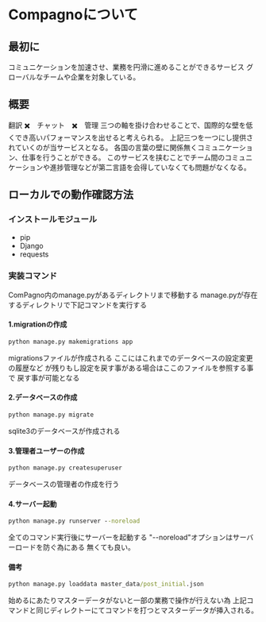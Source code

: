 # Compagnoについて

## 最初に
コミュニケーションを加速させ、業務を円滑に進めることができるサービス
グローバルなチームや企業を対象している。

## 概要
翻訳 ✖️　チャット　✖️　管理
三つの軸を掛け合わせることで、国際的な壁を低くでき高いパフォーマンスを出せると考えられる。
上記三つを一つにし提供されていくのが当サービスとなる。
各国の言葉の壁に関係無くコミュニケーション、仕事を行うことができる。
このサービスを挟むことでチーム間のコミュニケーションや進捗管理などが第二言語を会得していなくても問題がなくなる。

## ローカルでの動作確認方法

### インストールモジュール
- pip
- Django
- requests

### 実装コマンド
ComPagno内のmanage.pyがあるディレクトリまで移動する
manage.pyが存在するディレクトリで下記コマンドを実行する


#### 1.migrationの作成
```bat
python manage.py makemigrations app
```
migrationsファイルが作成される
ここにはこれまでのデータベースの設定変更の履歴など
が残りもし設定を戻す事がある場合はここのファイルを参照する事で
戻す事が可能となる

#### 2.データベースの作成
```bat
python manage.py migrate
```
sqlite3のデータベースが作成される

#### 3.管理者ユーザーの作成
```bat
python manage.py createsuperuser
```
データベースの管理者の作成を行う

#### 4.サーバー起動
```bat
python manage.py runserver --noreload
```
全てのコマンド実行後にサーバーを起動する
"--noreload"オプションはサーバーロードを防ぐ為にある
無くても良い。

#### 備考
```bat
python manage.py loaddata master_data/post_initial.json
```
始めるにあたりマスターデータがないと一部の業務で操作が行えない為
上記コマンドと同じディレクトーにてコマンドを打つとマスターデータが挿入される。



